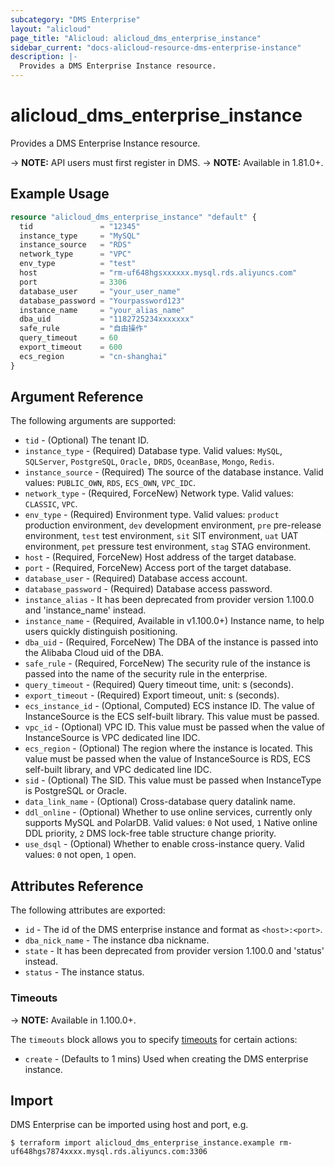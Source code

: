 ```yaml
---
subcategory: "DMS Enterprise"
layout: "alicloud"
page_title: "Alicloud: alicloud_dms_enterprise_instance"
sidebar_current: "docs-alicloud-resource-dms-enterprise-instance"
description: |-
  Provides a DMS Enterprise Instance resource.
---
```


# alicloud\_dms\_enterprise\_instance

Provides a DMS Enterprise Instance resource.

-> **NOTE:** API users must first register in DMS.
-> **NOTE:** Available in 1.81.0+.

## Example Usage

```terraform
resource "alicloud_dms_enterprise_instance" "default" {
  tid               = "12345"
  instance_type     = "MySQL"
  instance_source   = "RDS"
  network_type      = "VPC"
  env_type          = "test"
  host              = "rm-uf648hgsxxxxxx.mysql.rds.aliyuncs.com"
  port              = 3306
  database_user     = "your_user_name"
  database_password = "Yourpassword123"
  instance_name     = "your_alias_name"
  dba_uid           = "1182725234xxxxxxx"
  safe_rule         = "自由操作"
  query_timeout     = 60
  export_timeout    = 600
  ecs_region        = "cn-shanghai"
}
```
## Argument Reference

The following arguments are supported:

* `tid` - (Optional) The tenant ID. 
* `instance_type` - (Required) Database type. Valid values: `MySQL`, `SQLServer`, `PostgreSQL`, `Oracle,` `DRDS`, `OceanBase`, `Mongo`, `Redis`.
* `instance_source` - (Required) The source of the database instance. Valid values: `PUBLIC_OWN`, `RDS`, `ECS_OWN`, `VPC_IDC`.
* `network_type` - (Required, ForceNew) Network type. Valid values: `CLASSIC`, `VPC`.
* `env_type` - (Required) Environment type. Valid values: `product` production environment, `dev` development environment, `pre` pre-release environment, `test` test environment, `sit` SIT environment, `uat` UAT environment, `pet` pressure test environment, `stag` STAG environment.
* `host` - (Required, ForceNew) Host address of the target database.
* `port` - (Required, ForceNew) Access port of the target database.
* `database_user` - (Required) Database access account.
* `database_password` - (Required) Database access password.
* `instance_alias` - It has been deprecated from provider version 1.100.0 and 'instance_name' instead.
* `instance_name` - (Required, Available in v1.100.0+) Instance name, to help users quickly distinguish positioning.
* `dba_uid` - (Required, ForceNew)  The DBA of the instance is passed into the Alibaba Cloud uid of the DBA.
* `safe_rule` - (Required, ForceNew) The security rule of the instance is passed into the name of the security rule in the enterprise.
* `query_timeout` - (Required) Query timeout time, unit: s (seconds).
* `export_timeout` - (Required) Export timeout, unit: s (seconds).
* `ecs_instance_id` - (Optional, Computed) ECS instance ID. The value of InstanceSource is the ECS self-built library. This value must be passed.
* `vpc_id` - (Optional) VPC ID. This value must be passed when the value of InstanceSource is VPC dedicated line IDC.
* `ecs_region` - (Optional) The region where the instance is located. This value must be passed when the value of InstanceSource is RDS, ECS self-built library, and VPC dedicated line IDC.
* `sid` - (Optional) The SID. This value must be passed when InstanceType is PostgreSQL or Oracle.
* `data_link_name` - (Optional) Cross-database query datalink name.
* `ddl_online` - (Optional) Whether to use online services, currently only supports MySQL and PolarDB. Valid values: `0` Not used, `1` Native online DDL priority, `2` DMS lock-free table structure change priority.
* `use_dsql` - (Optional) Whether to enable cross-instance query. Valid values: `0` not open, `1` open.
                            
## Attributes Reference

The following attributes are exported:

* `id` - The id of the DMS enterprise instance and format as `<host>:<port>`.
* `dba_nick_name` - The instance dba nickname.
* `state` - It has been deprecated from provider version 1.100.0 and 'status' instead.
* `status` - The instance status.

### Timeouts

-> **NOTE:** Available in 1.100.0+.

The `timeouts` block allows you to specify [timeouts](https://www.terraform.io/docs/configuration-0-11/resources.html#timeouts) for certain actions:

* `create` - (Defaults to 1 mins) Used when creating the DMS enterprise instance. 

## Import

DMS Enterprise can be imported using host and port, e.g.

```
$ terraform import alicloud_dms_enterprise_instance.example rm-uf648hgs7874xxxx.mysql.rds.aliyuncs.com:3306
```
